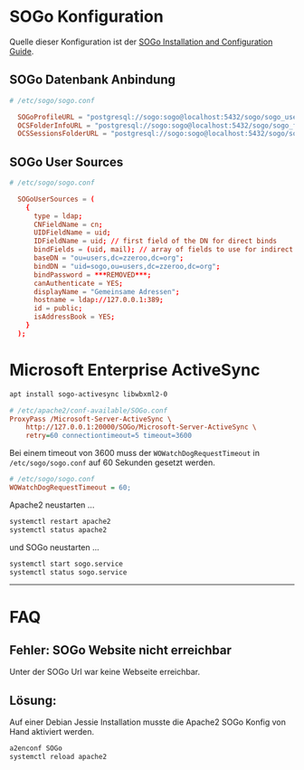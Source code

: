 # SOGo Konfiguration

Quelle dieser Konfiguration ist der [SOGo Installation and Configuration Guide][sogo-installation-guide].

## SOGo Datenbank Anbindung

```conf
# /etc/sogo/sogo.conf

  SOGoProfileURL = "postgresql://sogo:sogo@localhost:5432/sogo/sogo_user_profile";
  OCSFolderInfoURL = "postgresql://sogo:sogo@localhost:5432/sogo/sogo_folder_info";
  OCSSessionsFolderURL = "postgresql://sogo:sogo@localhost:5432/sogo/sogo_sessions_folder"; 
```

## SOGo User Sources

```conf
# /etc/sogo/sogo.conf

  SOGoUserSources = (
    {
      type = ldap;
      CNFieldName = cn;
      UIDFieldName = uid;
      IDFieldName = uid; // first field of the DN for direct binds
      bindFields = (uid, mail); // array of fields to use for indirect binds
      baseDN = "ou=users,dc=zzeroo,dc=org";
      bindDN = "uid=sogo,ou=users,dc=zzeroo,dc=org";
      bindPassword = ***REMOVED***;
      canAuthenticate = YES;
      displayName = "Gemeinsame Adressen";
      hostname = ldap://127.0.0.1:389;
      id = public;
      isAddressBook = YES;
    }
  );
```

# Microsoft Enterprise ActiveSync

```bash
apt install sogo-activesync libwbxml2-0
```

```ini
# /etc/apache2/conf-available/SOGo.conf
ProxyPass /Microsoft-Server-ActiveSync \
	http://127.0.0.1:20000/SOGo/Microsoft-Server-ActiveSync \
	retry=60 connectiontimeout=5 timeout=3600
```

Bei einem timeout von 3600 muss der `WOWatchDogRequestTimeout` in `/etc/sogo/sogo.conf` auf 60 Sekunden gesetzt werden.

```ini
# /etc/sogo/sogo.conf
WOWatchDogRequestTimeout = 60;
```

Apache2 neustarten ...

```bash
systemctl restart apache2
systemctl status apache2
```

und SOGo neustarten ...

```bash
systemctl start sogo.service
systemctl status sogo.service
```

----

# FAQ

## Fehler: SOGo Website nicht erreichbar

Unter der SOGo Url war keine Webseite erreichbar.

## Lösung:

Auf einer Debian Jessie Installation musste die Apache2 SOGo Konfig von Hand aktiviert werden.

```bash
a2enconf SOGo
systemctl reload apache2
```

[sogo-installation-guide]: https://sogo.nu/files/docs/SOGoInstallationGuide.html